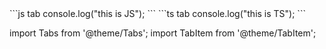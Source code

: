 <Tabs groupId="code-examples">
  <TabItem value="js" label="JavaScript">
    ```js tab
    console.log("this is JS");
    ```
  </TabItem>

  <TabItem value="ts" label="TypeScript">
    ```ts tab
    console.log("this is TS");
    ```
  </TabItem>
</Tabs>

import Tabs from '@theme/Tabs';
import TabItem from '@theme/TabItem';
